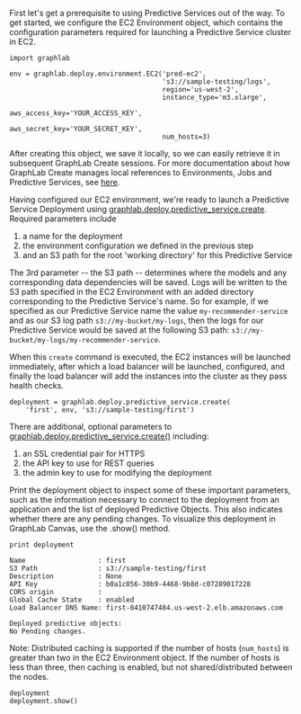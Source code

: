 First let's get a prerequisite to using Predictive Services out of the way. To
get started, we configure the EC2 Environment object, which contains the
configuration parameters required for launching a Predictive Service cluster in
EC2.

```no-highlight
import graphlab

env = graphlab.deploy.environment.EC2('pred-ec2',
                                      's3://sample-testing/logs',
                                      region='us-west-2',
                                      instance_type='m3.xlarge',
                                      aws_access_key='YOUR_ACCESS_KEY',
                                      aws_secret_key='YOUR_SECRET_KEY',
                                      num_hosts=3)
```

After creating this object, we save it locally, so we can easily retrieve it in
subsequent GraphLab Create sessions. For more documentation about how GraphLab
Create manages local references to Environments, Jobs and Predictive Services,
see
[here](https://dato.com/products/create/docs/graphlab.deploy.environments.html#graphlab.deploy.environments).

Having configured our EC2 environment, we're ready to launch a Predictive
Service Deployment using
[graphlab.deploy.predictive_service.create](https://dato.com/products/create/docs/generated/graphlab.deploy.predictive_service.create.html#graphlab.deploy.predictive_service.create).
Required parameters include

1. a name for the deployment
1. the environment configuration we defined in the previous step
1. and an S3 path for the root 'working directory' for this Predictive Service

The 3rd parameter -- the S3 path -- determines where the models and any
corresponding data dependencies will be saved. Logs will be written to the S3
path specified in the EC2 Environment with an added directory corresponding to
the Predictive Service's name. So for example, if we specified as our Predictive
Service name the value `my-recommender-service` and as our S3 log path
`s3://my-bucket/my-logs`, then the logs for our Predictive Service would be
saved at the following S3 path: `s3://my-bucket/my-logs/my-recommender-service`.

When this `create` command is executed, the EC2 instances will be launched
immediately, after which a load balancer will be launched, configured, and
finally the load balancer will add the instances into the cluster as they pass
health checks.

```no-highlight
deployment = graphlab.deploy.predictive_service.create(
    'first', env, 's3://sample-testing/first')
```

There are additional, optional parameters to
[graphlab.deploy.predictive_service.create()](https://dato.com/products/create/docs/generated/graphlab.deploy.predictive_service.create.html#graphlab.deploy.predictive_service.create)
including:

1. an SSL credential pair for HTTPS
1. the API key to use for REST queries
1. the admin key to use for modifying the deployment

Print the deployment object to inspect some of these important parameters, such
as the information necessary to connect to the deployment from an application
and the list of deployed Predictive Objects. This also indicates whether there
are any pending changes. To visualize this deployment in GraphLab Canvas, use
the .show() method.

```no-highlight
print deployment
```

```
Name                  : first
S3 Path               : s3://sample-testing/first
Description           : None
API Key               : b0a1c056-30b9-4468-9b8d-c07289017228
CORS origin           : 
Global Cache State    : enabled
Load Balancer DNS Name: first-8410747484.us-west-2.elb.amazonaws.com

Deployed predictive objects:
No Pending changes.
```

Note: Distributed caching is supported if the number of hosts (`num_hosts`) is
greater than two in the EC2 Environment object. If the number of hosts is less
than three, then caching is enabled, but not shared/distributed between the 
nodes.

```no-highlight
deployment
deployment.show()
```

